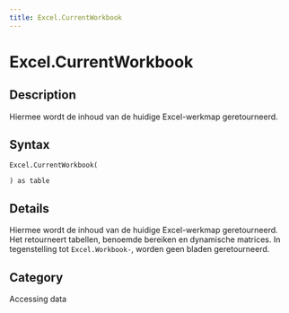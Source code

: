 ```yaml
---
title: Excel.CurrentWorkbook
---
```


# Excel.CurrentWorkbook


## Description

Hiermee wordt de inhoud van de huidige Excel-werkmap geretourneerd.


## Syntax

```powerquery
Excel.CurrentWorkbook(

) as table
```


## Details

Hiermee wordt de inhoud van de huidige Excel-werkmap geretourneerd. Het retourneert tabellen, benoemde bereiken en dynamische matrices. In tegenstelling tot <code>Excel.Workbook-</code>, worden geen bladen geretourneerd.



## Category
Accessing data

